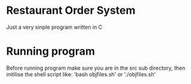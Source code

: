 # Restaurant Order System

Just a very sinple program written in C
# Running program
Before running program make sure you are in the src sub directory, then initilise the shell script like:
'bash objfiles.sh'
or
'./objfiles.sh'